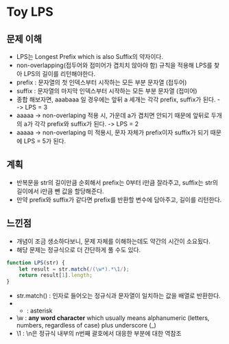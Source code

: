 # Toy LPS

## 문제 이해

-   LPS는 Longest Prefix which is also Suffix의 약자이다.
-   non-overlapping(접두어와 접미어가 겹치치 않아야 함) 규칙을 적용해 LPS를 찾아 LPS의 길이를 리턴해야한다.
-   prefix : 문자열의 첫 인덱스부터 시작하는 모든 부분 문자열 (접두어)
-   suffix : 문자열의 마지막 인덱스부터 시작하는 모든 부분 문자열 (접미어)
-   종합 해보자면, aaabaaa 일 경우에는 앞뒤 a 세개는 각각 prefix, suffix가 된다. --> LPS = 3
-   aaaaa -> non-overlaping 적용 시, 가운데 a가 겹치면 안되기 때문에 앞뒤로 두개의 a가 각각 prefix와 suffix가 된다. -> LPS = 2
-   aaaaa -> non-overlaping 미 적용시, 문자 자체가 prefix이자 suffix가 되기 때문에 LPS = 5가 된다.

## 계획

-   반복문을 str의 길이만큼 순회해서 prefix는 0부터 i만큼 잘라주고, suffix는 str의 길이에서 i만큼 뺀 값을 할당해준다.
-   만약 prefix와 suffix가 같다면 prefix를 반환할 변수에 담아주고, 길이를 리턴한다.

## 느낀점

-   개념이 조금 생소하다보니, 문제 자체를 이해하는데도 약간의 시간이 소요됬다.
-   해당 문제는 정규식으로 더 간단하게 풀 수도 있다.

```js
function LPS(str) {
    let result = str.match(/(\w*).*\1/);
    return result[1].length;
}
```

-   str.match() : 인자로 들어오는 정규식과 문자열이 일치하는 값을 배열로 반환한다.
-   -   : asterisk
-   \w : **any word character** which usually means alphanumeric (letters, numbers, regardless of case) plus underscore (\_)
-   \1 : \n은 정규식 내부의 n번째 괄호에서 대응한 부분에 대한 역참조

